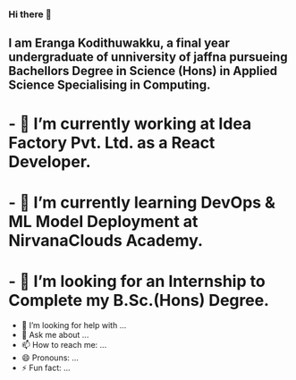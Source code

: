 ### Hi there 👋
## I am Eranga Kodithuwakku, a final year undergraduate of unniversity of jaffna pursueing Bachellors Degree in Science (Hons) in Applied Science Specialising in Computing.

#  - 🔭 I’m currently working at Idea Factory Pvt. Ltd. as a React Developer.
#  - 🌱 I’m currently learning DevOps & ML Model Deployment at NirvanaClouds Academy.
#  - 👯 I’m looking for an Internship to Complete my B.Sc.(Hons) Degree.
  - 🤔 I’m looking for help with ...
  - 💬 Ask me about ...
  - 📫 How to reach me: ...
  - 😄 Pronouns: ...
  - ⚡ Fun fact: ...

